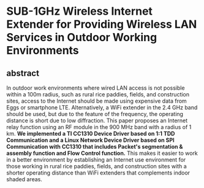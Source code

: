 # SUB-1GHz Wireless Internet Extender for Providing Wireless LAN Services in Outdoor Working Environments
## abstract
In outdoor work environments where wired LAN access is not possible within a 100m radius, such as rural rice paddies, fields, and construction sites, access to the Internet should be made using expensive data from Eggs or smartphone LTE. Alternatively, a WiFi extender in the 2.4 GHz band should be used, but due to the feature of the frequency, the operating distance is short due to low diffraction. This paper proposes an Internet relay function using an RF module in the 900 MHz band with a radius of 1 km. **We implemented a TI CC1310 Device Driver based on 1:1 TDD Communication and a Linux Network Device Driver based on SPI Communication with CC1310 that includes Packet's segmentation & assembly function and Flow Control function.** This makes it easier to work in a better environment by establishing an Internet use environment for those working in rural rice paddies, fields, and construction sites with a shorter operating distance than WiFi extenders that complements indoor shaded areas.
